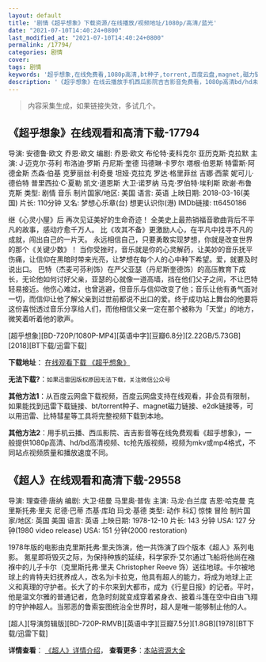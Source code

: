 ```yaml
---
layout: default
title: '剧情《超乎想象》下载资源/在线播放/视频地址/1080p/高清/蓝光'
date: "2021-07-10T14:40:24+0800"
last_modified_at: "2021-07-10T14:40:24+0800"
permalink: /17794/
categories: 剧情
cover:
tags: 剧情
keywords: '超乎想象,在线免费看,1080p高清,bt种子,torrent,百度云盘,magnet,磁力链,迅雷下载资源'
description: '《超乎想象》在线云播放手机西瓜影院吉吉影音免费看，1080p高清bd/hd未删减完整版和tc抢先枪版，mkv/mp4格式，附带bt/torrent种子、magnet/磁力链、百度云盘、网盘资源迅雷下载链接'
---
```


>内容采集生成，如果链接失效，多试几个。


## 《超乎想象》在线观看和高清下载-17794

导演: 安德鲁·欧文 乔恩·欧文 编剧: 乔恩·欧文 布伦特·麦科克尔 亚历克斯·克拉默 主演: J·迈克尔·芬利 布洛迪·罗斯 丹尼斯·奎德 玛德琳·卡罗尔 塔根·伯恩斯 特雷斯·阿德金斯 杰森·伯基 克萝丽丝·利奇曼 坦娅·克拉克 罗达·格里菲丝 吉娜·西蒙 妮可儿·德伯特 普里西拉·C·夏勒 凯文·道恩斯 大卫·诺罗纳 马克·罗伯特·埃利斯 欧谢·布鲁克斯 类型: 剧情 音乐 制片国家/地区: 美国 语言: 英语 上映日期: 2018-03-16(美国) 片长: 110分钟 又名: 梦想心乐章(台) 想更认识你(港) IMDb链接: tt6450186

继《心灵小屋》后 再次见证美好的生命奇迹！ 全美史上最热销福音歌曲背后不平凡的故事，感动疗愈千万人。 比《攻其不备》更激励人心，在平凡中找寻不凡的成就，闯出自己的一片天。 永远相信自己，只要勇敢实现梦想，你就是改变世界的那个《关键少数》！ 当你受挫时，音乐就是你的心灵解药，让美妙的音乐抚平伤痛，让信仰在黑暗时带来光亮，让梦想在每个人的心中种下希望。爱，就要及时说出口。 巴特（杰麦可芬利饰）在严父亚瑟（丹尼斯奎德饰）的高压教育下成长，无论他如何讨好父亲，亚瑟的心就像一道高墙，挡在他们父子之间，不让巴特轻易接近。他伤心难过，也曾逃避，但音乐与信仰改变了他；音乐让他有勇气面对一切，而信仰让他了解父亲到过世前都说不出口的爱。终于成功站上舞台的他要将这份喜悦透过音乐分享给人们，而他相信父亲一定在那个被称为「天堂」的地方，微笑着听着他的歌声。


[超乎想象][BD-720P/1080P-MP4][英语中字][豆瓣6.8分][2.22GB/5.73GB][2018][BT下载/迅雷下载]

**下载地址**： [在线观看下载 《超乎想象》](https://www.btdx8.com/torrent/chxx_2018.html) 


**无法下载?**：`如果迅雷因版权原因无法下载，关注微信公众号 `

**其他方法1**：从百度云网盘下载视频，百度云网盘支持在线观看，非会员有限制，如果能找到迅雷下载链接、bt/torrent种子、magnet磁力链接、e2dk链接等，可以用迅雷、比特彗星等工具将完整视频下载到本地。

**其他方法2**：用手机云播、西瓜影院、吉吉影音等在线免费观看《超乎想象》，一般提供1080p高清、hd/bd高清视频、tc抢先版视频，视频为mkv或mp4格式，不同站点视频质量和播放速度不同。


## 《超人》在线观看和高清下载-29558

导演: 理查德·唐纳 编剧: 大卫·纽曼 马里奥·普佐 主演: 马龙·白兰度 吉恩·哈克曼 克里斯托弗·里夫 尼德·巴蒂 杰基·库珀 玛戈·基德 类型: 动作 科幻 惊悚 冒险 制片国家/地区: 英国 美国 语言: 英语 上映日期: 1978-12-10 片长: 143 分钟 USA: 127 分钟(1980 video release) USA: 151 分钟(2000 restoration)

1978年版的电影由克里斯托弗·里夫饰演，他一共饰演了四个版本《超人》系列电影。 氪星即将毁灭之际，为保持种族的延续，科学家乔·艾尔通过飞船将他尚在襁褓中的儿子卡尔（克里斯托弗·里夫 Christopher Reeve 饰）送往地球。卡尔被地球上的肯特夫妇抚养成人，改名为i卡拉克，他具有超人的能力，将成为地球上正义和真理的守护者。长大了的卡尔来到大都市，成为《行星日报》的记者。平时，他是温文尔雅的普通记者，危急时刻就变成穿着紧身衣、披着斗篷在空中自由飞翔的守护神超人。当邪恶的鲁索妄图统治全世界时，超人是唯一能够制止他的人。


[超人][导演剪辑版][BD-720P-RMVB][英语中字][豆瓣7.5分][1.8GB][1978][BT下载/迅雷下载]

**详情查看**： [《超人》详情介绍](/movie/29558/)， **查看更多**：[本站资源大全](/movie/t/all/)

